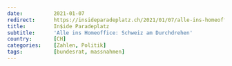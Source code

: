 ```yaml
---
date:          2021-01-07
redirect:      https://insideparadeplatz.ch/2021/01/07/alle-ins-homeoffice-schweiz-am-durchdrehen/
title:         In$ide Paradeplatz
subtitle:      'Alle ins Homeoffice: Schweiz am Durchdrehen'
country:       [CH]
categories:    [Zahlen, Politik]
tags:          [bundesrat, massnahmen]
---
```

